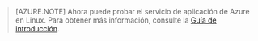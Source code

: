 > [AZURE.NOTE] Ahora puede probar el servicio de aplicación de Azure en Linux. Para obtener más información, consulte la [Guía de introducción](../articles/app-service/app-service-linux-readme.md).
